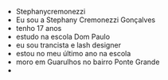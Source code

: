- Stephanycremonezzi
- Eu sou a Stephany Cremonezzi Gonçalves
- tenho 17 anos
- estudo na escola Dom Paulo
- eu sou trancista e lash designer 
- estou no meu último ano na escola
- moro em Guarulhos no bairro Ponte Grande
- 
